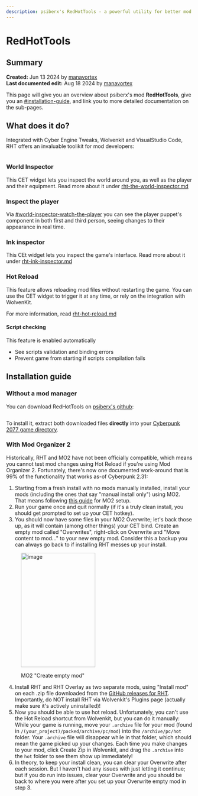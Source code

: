 ```yaml
---
description: psiberx's RedHotTools - a powerful utility for better mod development
---
```


# RedHotTools

## Summary

**Created:** Jun 13 2024 by [manavortex](https://app.gitbook.com/u/NfZBoxGegfUqB33J9HXuCs6PVaC3 "mention")\
**Last documented edit:** Aug 18 2024 by [manavortex](https://app.gitbook.com/u/NfZBoxGegfUqB33J9HXuCs6PVaC3 "mention")

This page will give you an overview about psiberx's mod **RedHotTools**, give you an [#installation-guide](./#installation-guide "mention"), and link you to more detailed documentation on the sub-pages.

## What does it do?

Integrated with Cyber Engine Tweaks, Wolvenkit and VisualStudio Code, RHT offers an invaluable toolikit for mod developers:

<figure><img src="../../../.gitbook/assets/rht_settings.png" alt=""><figcaption></figcaption></figure>

### World Inspector

This CET widget lets you inspect the world around you, as well as the player and their equipment. Read more about it under [rht-the-world-inspector.md](rht-the-world-inspector.md "mention")

### Inspect the player

Via [#world-inspector-watch-the-player](rht-the-world-inspector.md#world-inspector-watch-the-player "mention") you can see the player puppet's component in both first and third person, seeing changes to their appearance in real time.

### Ink inspector

This CEt widget lets you inspect the game's interface. Read more about it under [rht-ink-inspector.md](rht-ink-inspector.md "mention")

### Hot Reload

This feature allows reloading mod files without restarting the game. You can use the CET widget to trigger it at any time, or rely on the integration with WolvenKit.

For more information, read [rht-hot-reload.md](rht-hot-reload.md "mention")

#### Script checking

This feature is enabled automatically

* See scripts validation and binding errors
* Prevent game from starting if scripts compilation fails

## Installation guide

### Without a mod manager

You can download RedHotTools on [psiberx's github](https://github.com/psiberx/cp2077-red-hot-tools/releases):

<figure><img src="../../../.gitbook/assets/install_redhottools.png" alt=""><figcaption></figcaption></figure>

To install it, extract both downloaded files **directly** into your [Cyberpunk 2077 game directory](../../../for-mod-users/users-modding-cyberpunk-2077/the-cyberpunk-2077-game-directory/).

### With Mod Organizer 2

Historically, RHT and MO2 have not been officially compatible, which means you cannot test mod changes using Hot Reload if you're using Mod Organizer 2. Fortunately, there's now one documented work-around that is 99% of the functionality that works as-of Cyberpunk 2.31:

1. Starting from a fresh install with no mods manually installed, install your mods (including the ones that say "manual install only") using MO2. That means following [this guide](https://wiki.redmodding.org/cyberpunk-2077-modding/for-mod-users/users-modding-cyberpunk-2077/getting-started/mo2-mod-organizer-2#script-extenders-plugin-installation-guide) for MO2 setup.
2. Run your game once and quit normally (if it's a truly clean install, you should get prompted to set up your CET hotkey).
3. You should now have some files in your MO2 Overwrite; let's back those up, as it will contain (among other things) your CET bind. Create an empty mod called "Overwrites", right-click on Overwrite and "Move content to mod..." to your new empty mod. Consider this a backup you can always go back to if installing RHT messes up your install.

<figure><img width="201" height="309" alt="image" src="https://github.com/user-attachments/assets/cb9d4359-f3f3-4e49-ae6b-f2dab9b15773" /><figcaption><p>MO2 "Create empty mod"</p></figcaption></figure>

4. Install RHT and RHT Overlay as two separate mods, using "Install mod" on each .zip file downloaded from the [GitHub releases for RHT](https://github.com/psiberx/cp2077-red-hot-tools/releases). Importantly, do NOT install RHT via Wolvenkit's Plugins page (actually make sure it's actively uninstalled)!
5. Now you should be able to use hot reload. Unfortunately, you can't use the Hot Reload shortcut from Wolvenkit, but you can do it manually: While your game is running, move your `.archive` file for your mod (found in `/(your_project)/packed/archive/pc/mod`) into the `/archive/pc/hot` folder. Your `.archive` file will disappear while in that folder, which should mean the game picked up your changes. Each time you make changes to your mod, click Create Zip in Wolvenkit, and drag the `.archive` into the `hot` folder to see them show up immediately!
6. In theory, to keep your install clean, you can clear your Overwrite after each session. But I haven't had any issues with just letting it continue; but if you do run into issues, clear your Overwrite and you should be back to where you were after you set up your Overwrite empty mod in step 3.
